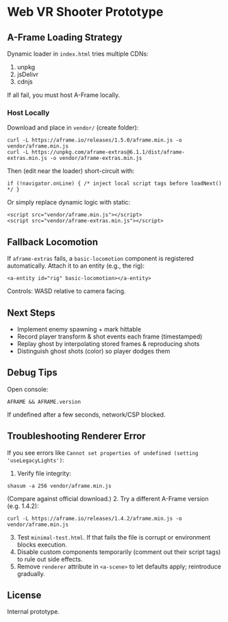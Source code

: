 # Web VR Shooter Prototype

## A-Frame Loading Strategy
Dynamic loader in `index.html` tries multiple CDNs:
1. unpkg
2. jsDelivr
3. cdnjs

If all fail, you must host A-Frame locally.

### Host Locally
Download and place in `vendor/` (create folder):
```
curl -L https://aframe.io/releases/1.5.0/aframe.min.js -o vendor/aframe.min.js
curl -L https://unpkg.com/aframe-extras@6.1.1/dist/aframe-extras.min.js -o vendor/aframe-extras.min.js
```
Then (edit near the loader) short-circuit with:
```
if (!navigator.onLine) { /* inject local script tags before loadNext() */ }
```
Or simply replace dynamic logic with static:
```
<script src="vendor/aframe.min.js"></script>
<script src="vendor/aframe-extras.min.js"></script>
```

## Fallback Locomotion
If `aframe-extras` fails, a `basic-locomotion` component is registered automatically. Attach it to an entity (e.g., the rig):
```
<a-entity id="rig" basic-locomotion></a-entity>
```
Controls: WASD relative to camera facing.

## Next Steps
- Implement enemy spawning + mark hittable
- Record player transform & shot events each frame (timestamped)
- Replay ghost by interpolating stored frames & reproducing shots
- Distinguish ghost shots (color) so player dodges them

## Debug Tips
Open console:
```
AFRAME && AFRAME.version
```
If undefined after a few seconds, network/CSP blocked.

## Troubleshooting Renderer Error
If you see errors like `Cannot set properties of undefined (setting 'useLegacyLights')`:
1. Verify file integrity:
```
shasum -a 256 vendor/aframe.min.js
```
(Compare against official download.)
2. Try a different A-Frame version (e.g. 1.4.2):
```
curl -L https://aframe.io/releases/1.4.2/aframe.min.js -o vendor/aframe.min.js
```
3. Test `minimal-test.html`. If that fails the file is corrupt or environment blocks execution.
4. Disable custom components temporarily (comment out their script tags) to rule out side effects.
5. Remove `renderer` attribute in `<a-scene>` to let defaults apply; reintroduce gradually.

## License
Internal prototype.
